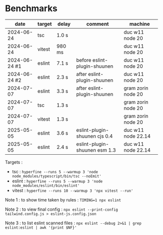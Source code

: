 
# Benchmarks

| date          | target | delay  | comment                       | machine            |
| ------------- | ------ | ------ | ----------------------------- | ------------------ |
| 2024-06-24    | tsc    | 1.0 s  |                               | duc w11 node 20    |
| 2024-06-24    | vitest | 980 ms |                               | duc w11 node 20    |
| 2024-06-24 #1 | eslint | 7.1 s  | before eslint-plugin-shuunen  | duc w11 node 20    |
| 2024-06-24 #2 | eslint | 2.3 s  | after eslint-plugin-shuunen   | duc w11 node 20    |
| 2024-07-07    | eslint | 3.3 s  | after eslint-plugin-shuunen   | gram zorin node 20 |
| 2024-07-07    | tsc    | 1.3 s  |                               | gram zorin node 20 |
| 2024-07-07    | vitest | 1.3 s  |                               | gram zorin node 20 |
| 2025-05-05    | eslint | 3.6 s  | eslint-plugin-shuunen cjs 0.4 | duc w11 node 22.14 |
| 2025-05-05    | eslint | 2.4 s  | eslint-plugin-shuunen esm 1.3 | duc w11 node 22.14 |

Targets :

- tsc : `hyperfine --runs 5 --warmup 3 'node node_modules/typescript/bin/tsc --noEmit'`
- eslint : `hyperfine --runs 5 --warmup 3 'node node_modules/eslint/bin/eslint'`
- vitest : `hyperfine --runs 10 --warmup 3 'npx vitest --run'`

Note 1 : to show time taken by rules : `TIMING=1 npx eslint`

Note 2 : to view final config : `npx eslint --print-config tailwind.config.js > eslint-js.config.json`

Note 3 : to list eslint scanned files : `npx eslint --debug 2>&1 | grep eslint:eslint | awk '{print $NF}'`
